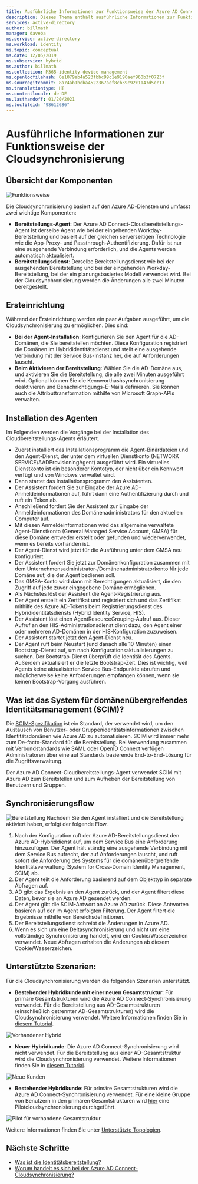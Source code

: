 ```yaml
---
title: Ausführliche Informationen zur Funktionsweise der Azure AD Connect-Cloudsynchronisierung
description: Dieses Thema enthält ausführliche Informationen zur Funktionsweise der Cloudsynchronisierung.
services: active-directory
author: billmath
manager: daveba
ms.service: active-directory
ms.workload: identity
ms.topic: conceptual
ms.date: 12/05/2019
ms.subservice: hybrid
ms.author: billmath
ms.collection: M365-identity-device-management
ms.openlocfilehash: 0e1079ab4a523fbbc99c1e9190aef960b3f0723f
ms.sourcegitcommit: 8a74ab1beba4522367aef8cb39c92c1147d5ec13
ms.translationtype: HT
ms.contentlocale: de-DE
ms.lasthandoff: 01/20/2021
ms.locfileid: "98612686"
---
```

# <a name="cloud-sync-deep-dive---how-it-works"></a>Ausführliche Informationen zur Funktionsweise der Cloudsynchronisierung

## <a name="overview-of-components"></a>Übersicht der Komponenten

![Funktionsweise](media/concept-how-it-works/how-1.png)

Die Cloudsynchronisierung basiert auf den Azure AD-Diensten und umfasst zwei wichtige Komponenten:

- **Bereitstellungs-Agent**: Der Azure AD Connect-Cloudbereitstellungs-Agent ist derselbe Agent wie bei der eingehenden Workday-Bereitstellung und basiert auf der gleichen serverseitigen Technologie wie die App-Proxy- und Passthrough-Authentifizierung. Dafür ist nur eine ausgehende Verbindung erforderlich, und die Agents werden automatisch aktualisiert. 
- **Bereitstellungsdienst**: Derselbe Bereitstellungsdienst wie bei der ausgehenden Bereitstellung und bei der eingehenden Workday-Bereitstellung, bei der ein planungsbasiertes Modell verwendet wird. Bei der Cloudsynchronisierung werden die Änderungen alle zwei Minuten bereitgestellt.


## <a name="initial-setup"></a>Ersteinrichtung
Während der Ersteinrichtung werden ein paar Aufgaben ausgeführt, um die Cloudsynchronisierung zu ermöglichen.  Dies sind: 

- **Bei der Agent-Installation**: Konfigurieren Sie den Agent für die AD-Domänen, die Sie bereitstellen möchten.  Diese Konfiguration registriert die Domänen im Hybrididentitätsdienst und stellt eine ausgehende Verbindung mit der Service Bus-Instanz her, die auf Anforderungen lauscht.
- **Beim Aktivieren der Bereitstellung**: Wählen Sie die AD-Domäne aus, und aktivieren Sie die Bereitstellung, die alle zwei Minuten ausgeführt wird. Optional können Sie die Kennworthashsynchronisierung deaktivieren und Benachrichtigungs-E-Mails definieren. Sie können auch die Attributtransformation mithilfe von Microsoft Graph-APIs verwalten.


## <a name="agent-installation"></a>Installation des Agenten
Im Folgenden werden die Vorgänge bei der Installation des Cloudbereitstellungs-Agents erläutert.

- Zuerst installiert das Installationsprogramm die Agent-Binärdateien und den Agent-Dienst, der unter dem virtuellen Dienstkonto (NETWORK SERVICE\AADProvisioningAgent) ausgeführt wird.  Ein virtuelles Dienstkonto ist ein besonderer Kontotyp, der nicht über ein Kennwort verfügt und von Windows verwaltet wird.
- Dann startet das Installationsprogramm den Assistenten.
- Der Assistent fordert Sie zur Eingabe der Azure AD-Anmeldeinformationen auf, führt dann eine Authentifizierung durch und ruft ein Token ab.
- Anschließend fordert Sie der Assistent zur Eingabe der Anmeldeinformationen des Domänenadministrators für den aktuellen Computer auf.
- Mit diesen Anmeldeinformationen wird das allgemeine verwaltete Agent-Dienstkonto (General Managed Service Account, GMSA) für diese Domäne entweder erstellt oder gefunden und wiederverwendet, wenn es bereits vorhanden ist.
- Der Agent-Dienst wird jetzt für die Ausführung unter dem GMSA neu konfiguriert.
- Der Assistent fordert Sie jetzt zur Domänenkonfiguration zusammen mit dem Unternehmensadministrator-/Domänenadministratorkonto für jede Domäne auf, die der Agent bedienen soll.
- Das GMSA-Konto wird dann mit Berechtigungen aktualisiert, die den Zugriff auf jede zuvor eingegebene Domäne ermöglichen.
- Als Nächstes löst der Assistent die Agent-Registrierung aus.
- Der Agent erstellt ein Zertifikat und registriert sich und das Zertifikat mithilfe des Azure AD-Tokens beim Registrierungsdienst des Hybrididentitätsdiensts (Hybrid Identity Service, HIS).
- Der Assistent löst einen AgentResourceGrouping-Aufruf aus. Dieser Aufruf an den HIS-Administrationsdienst dient dazu, den Agent einer oder mehreren AD-Domänen in der HIS-Konfiguration zuzuweisen.
- Der Assistent startet jetzt den Agent-Dienst neu.
- Der Agent ruft beim Neustart (und danach alle 10 Minuten) einen Bootstrap-Dienst auf, um nach Konfigurationsaktualisierungen zu suchen.  Der Bootstrap-Dienst überprüft die Identität des Agents.  Außerdem aktualisiert er die letzte Bootstrap-Zeit.  Dies ist wichtig, weil Agents keine aktualisierten Service Bus-Endpunkte abrufen und möglicherweise keine Anforderungen empfangen können, wenn sie keinen Bootstrap-Vorgang ausführen. 


## <a name="what-is-system-for-cross-domain-identity-management-scim"></a>Was ist das System für domänenübergreifendes Identitätsmanagement (SCIM)?

Die [SCIM-Spezifikation](https://tools.ietf.org/html/draft-scim-core-schema-01) ist ein Standard, der verwendet wird, um den Austausch von Benutzer- oder Gruppenidentitätsinformationen zwischen Identitätsdomänen wie Azure AD zu automatisieren. SCIM wird immer mehr zum De-facto-Standard für die Bereitstellung. Bei Verwendung zusammen mit Verbundstandards wie SAML oder OpenID Connect verfügen Administratoren über eine auf Standards basierende End-to-End-Lösung für die Zugriffsverwaltung.

Der Azure AD Connect-Cloudbereitstellungs-Agent verwendet SCIM mit Azure AD zum Bereitstellen und zum Aufheben der Bereitstellung von Benutzern und Gruppen.

## <a name="synchronization-flow"></a>Synchronisierungsflow
![Bereitstellung](media/concept-how-it-works/provisioning-4.png) Nachdem Sie den Agent installiert und die Bereitstellung aktiviert haben, erfolgt der folgende Flow.

1.  Nach der Konfiguration ruft der Azure AD-Bereitstellungsdienst den Azure AD-Hybriddienst auf, um dem Service Bus eine Anforderung hinzuzufügen. Der Agent hält ständig eine ausgehende Verbindung mit dem Service Bus aufrecht, der auf Anforderungen lauscht, und ruft sofort die Anforderung des Systems für die domänenübergreifende Identitätsverwaltung (System for Cross-Domain Identity Management, SCIM) ab. 
2.  Der Agent teilt die Anforderung basierend auf dem Objekttyp in separate Abfragen auf. 
3.  AD gibt das Ergebnis an den Agent zurück, und der Agent filtert diese Daten, bevor sie an Azure AD gesendet werden.  
4.  Der Agent gibt die SCIM-Antwort an Azure AD zurück.  Diese Antworten basieren auf der im Agent erfolgten Filterung.  Der Agent filtert die Ergebnisse mithilfe von Bereichsdefinitionen. 
5.  Der Bereitstellungsdienst schreibt die Änderungen in Azure AD.
6. Wenn es sich um eine Deltasynchronisierung und nicht um eine vollständige Synchronisierung handelt, wird ein Cookie/Wasserzeichen verwendet. Neue Abfragen erhalten die Änderungen ab diesem Cookie/Wasserzeichen.

## <a name="supported-scenarios"></a>Unterstützte Szenarien:
Für die Cloudsynchronisierung werden die folgenden Szenarien unterstützt.


- **Bestehender Hybridkunde mit einer neuen Gesamtstruktur**: Für primäre Gesamtstrukturen wird die Azure AD Connect-Synchronisierung verwendet. Für die Bereitstellung aus AD-Gesamtstrukturen (einschließlich getrennter AD-Gesamtstrukturen) wird die Cloudsynchronisierung verwendet. Weitere Informationen finden Sie in [diesem Tutorial](tutorial-existing-forest.md).

 ![Vorhandener Hybrid](media/tutorial-existing-forest/existing-forest-new-forest-2.png)
- **Neuer Hybridkunde**:      Die Azure AD Connect-Synchronisierung wird nicht verwendet. Für die Bereitstellung aus einer AD-Gesamtstruktur wird die Cloudsynchronisierung verwendet.  Weitere Informationen finden Sie in [diesem Tutorial](tutorial-single-forest.md).
 
 ![Neue Kunden](media/tutorial-single-forest/diagram-2.png)

- **Bestehender Hybridkunde**: Für primäre Gesamtstrukturen wird die Azure AD Connect-Synchronisierung verwendet. Für eine kleine Gruppe von Benutzern in den primären Gesamtstrukturen wird [hier](tutorial-existing-forest.md) eine Pilotcloudsynchronisierung durchgeführt.

 ![Pilot für vorhandene Gesamtstruktur](media/tutorial-migrate-aadc-aadccp/diagram-2.png)

Weitere Informationen finden Sie unter [Unterstützte Topologien](plan-cloud-sync-topologies.md).



## <a name="next-steps"></a>Nächste Schritte 

- [Was ist die Identitätsbereitstellung?](what-is-provisioning.md)
- [Worum handelt es sich bei der Azure AD Connect-Cloudsynchronisierung?](what-is-cloud-sync.md)
